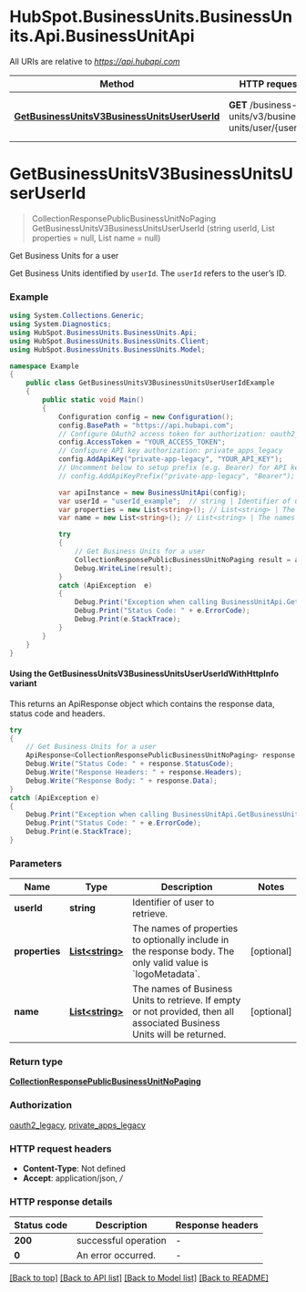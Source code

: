 # HubSpot.BusinessUnits.BusinessUnits.Api.BusinessUnitApi

All URIs are relative to *https://api.hubapi.com*

| Method | HTTP request | Description |
|--------|--------------|-------------|
| [**GetBusinessUnitsV3BusinessUnitsUserUserId**](BusinessUnitApi.md#getbusinessunitsv3businessunitsuseruserid) | **GET** /business-units/v3/business-units/user/{userId} | Get Business Units for a user |

<a id="getbusinessunitsv3businessunitsuseruserid"></a>
# **GetBusinessUnitsV3BusinessUnitsUserUserId**
> CollectionResponsePublicBusinessUnitNoPaging GetBusinessUnitsV3BusinessUnitsUserUserId (string userId, List<string> properties = null, List<string> name = null)

Get Business Units for a user

Get Business Units identified by `userId`. The `userId` refers to the user’s ID.

### Example
```csharp
using System.Collections.Generic;
using System.Diagnostics;
using HubSpot.BusinessUnits.BusinessUnits.Api;
using HubSpot.BusinessUnits.BusinessUnits.Client;
using HubSpot.BusinessUnits.BusinessUnits.Model;

namespace Example
{
    public class GetBusinessUnitsV3BusinessUnitsUserUserIdExample
    {
        public static void Main()
        {
            Configuration config = new Configuration();
            config.BasePath = "https://api.hubapi.com";
            // Configure OAuth2 access token for authorization: oauth2_legacy
            config.AccessToken = "YOUR_ACCESS_TOKEN";
            // Configure API key authorization: private_apps_legacy
            config.AddApiKey("private-app-legacy", "YOUR_API_KEY");
            // Uncomment below to setup prefix (e.g. Bearer) for API key, if needed
            // config.AddApiKeyPrefix("private-app-legacy", "Bearer");

            var apiInstance = new BusinessUnitApi(config);
            var userId = "userId_example";  // string | Identifier of user to retrieve.
            var properties = new List<string>(); // List<string> | The names of properties to optionally include in the response body. The only valid value is `logoMetadata`. (optional) 
            var name = new List<string>(); // List<string> | The names of Business Units to retrieve. If empty or not provided, then all associated Business Units will be returned. (optional) 

            try
            {
                // Get Business Units for a user
                CollectionResponsePublicBusinessUnitNoPaging result = apiInstance.GetBusinessUnitsV3BusinessUnitsUserUserId(userId, properties, name);
                Debug.WriteLine(result);
            }
            catch (ApiException  e)
            {
                Debug.Print("Exception when calling BusinessUnitApi.GetBusinessUnitsV3BusinessUnitsUserUserId: " + e.Message);
                Debug.Print("Status Code: " + e.ErrorCode);
                Debug.Print(e.StackTrace);
            }
        }
    }
}
```

#### Using the GetBusinessUnitsV3BusinessUnitsUserUserIdWithHttpInfo variant
This returns an ApiResponse object which contains the response data, status code and headers.

```csharp
try
{
    // Get Business Units for a user
    ApiResponse<CollectionResponsePublicBusinessUnitNoPaging> response = apiInstance.GetBusinessUnitsV3BusinessUnitsUserUserIdWithHttpInfo(userId, properties, name);
    Debug.Write("Status Code: " + response.StatusCode);
    Debug.Write("Response Headers: " + response.Headers);
    Debug.Write("Response Body: " + response.Data);
}
catch (ApiException e)
{
    Debug.Print("Exception when calling BusinessUnitApi.GetBusinessUnitsV3BusinessUnitsUserUserIdWithHttpInfo: " + e.Message);
    Debug.Print("Status Code: " + e.ErrorCode);
    Debug.Print(e.StackTrace);
}
```

### Parameters

| Name | Type | Description | Notes |
|------|------|-------------|-------|
| **userId** | **string** | Identifier of user to retrieve. |  |
| **properties** | [**List&lt;string&gt;**](string.md) | The names of properties to optionally include in the response body. The only valid value is &#x60;logoMetadata&#x60;. | [optional]  |
| **name** | [**List&lt;string&gt;**](string.md) | The names of Business Units to retrieve. If empty or not provided, then all associated Business Units will be returned. | [optional]  |

### Return type

[**CollectionResponsePublicBusinessUnitNoPaging**](CollectionResponsePublicBusinessUnitNoPaging.md)

### Authorization

[oauth2_legacy](../README.md#oauth2_legacy), [private_apps_legacy](../README.md#private_apps_legacy)

### HTTP request headers

 - **Content-Type**: Not defined
 - **Accept**: application/json, */*


### HTTP response details
| Status code | Description | Response headers |
|-------------|-------------|------------------|
| **200** | successful operation |  -  |
| **0** | An error occurred. |  -  |

[[Back to top]](#) [[Back to API list]](../README.md#documentation-for-api-endpoints) [[Back to Model list]](../README.md#documentation-for-models) [[Back to README]](../README.md)


